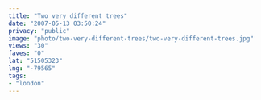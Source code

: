 ```yaml
---
title: "Two very different trees"
date: "2007-05-13 03:50:24"
privacy: "public"
image: "photo/two-very-different-trees/two-very-different-trees.jpg"
views: "30"
faves: "0"
lat: "51505323"
lng: "-79565"
tags:
- "london"
---
```

<a href="http://www.phillprice.com/2007/05/13/two-very-different-trees" rel="nofollow"></a>
